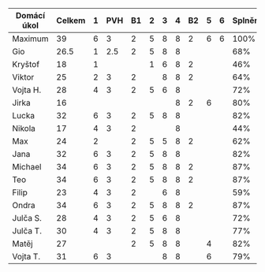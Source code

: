 | Domácí úkol | Celkem | 1 | PVH | B1 | 2 | 3 | 4 | B2 | 5 | 6 | Splněno | Známka |
|-------------|--------|---|-----|----|---|---|---|----|---|---|---------|--------|
| Maximum     | 39     | 6 | 3   | 2  | 5 | 8 | 8 | 2  | 6 | 6 | 100%    | 1      |
| Gio         | 26.5   | 1 | 2.5 | 2  | 5 | 8 | 8 |    |   |   | 68%     | 2      |
| Kryštof     | 18     | 1 |     |    | 1 | 6 | 8 | 2  |   |   | 46%     | N      |
| Viktor      | 25     | 2 | 3   | 2  |   | 8 | 8 | 2  |   |   | 64%     | 3      |
| Vojta H.    | 28     | 4 | 3   | 2  | 5 | 6 | 8 |    |   |   | 72%     | 2      |
| Jirka       | 16     |   |     |    |   |   | 8 | 2  | 6 |   | 80%     | 1      |
| Lucka       | 32     | 6 | 3   | 2  | 5 | 8 | 8 |    |   |   | 82%     | 1      |
| Nikola      | 17     | 4 | 3   | 2  |   |   | 8 |    |   |   | 44%     | N      |
| Max         | 24     | 2 |     | 2  | 5 | 5 | 8 | 2  |   |   | 62%     | 3      |
| Jana        | 32     | 6 | 3   | 2  | 5 | 8 | 8 |    |   |   | 82%     | 1      |
| Michael     | 34     | 6 | 3   | 2  | 5 | 8 | 8 | 2  |   |   | 87%     | 1      |
| Teo         | 34     | 6 | 3   | 2  | 5 | 8 | 8 | 2  |   |   | 87%     | 1      |
| Filip       | 23     | 4 | 3   | 2  |   | 6 | 8 |    |   |   | 59%     | 3      |
| Ondra       | 34     | 6 | 3   | 2  | 5 | 8 | 8 | 2  |   |   | 87%     | 1      |
| Julča S.    | 28     | 4 | 3   | 2  | 5 | 6 | 8 |    |   |   | 72%     | 2      |
| Julča T.    | 30     | 4 | 3   | 2  | 5 | 8 | 8 |    |   |   | 77%     | 1      |
| Matěj       | 27     |   |     | 2  | 5 | 8 | 8 |    | 4 |   | 82%     | 1      |
| Vojta T.    | 31     | 6 | 3   |    |   | 8 | 8 |    | 6 |   | 79%     | 1      |

